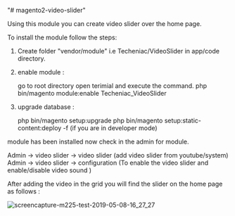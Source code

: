 "# magento2-video-slider"

Using this module you can create video slider over the home page.

To install the module follow the steps: 

1. Create folder "vendor/module" i.e Techeniac/VideoSlider in app/code directory.

2. enable module :

   go to root directory open terimial and execute the command.
   php bin/magento module:enable Techeniac_VideoSlider

3. upgrade database :

   php bin/magento setup:upgrade
   php bin/magento setup:static-content:deploy -f (if you are in developer mode)

module has been installed now check in the admin for module.

Admin -> video slider -> video slider (add video slider from youtube/system)
Admin -> video slider -> configuration (To enable the video slider and enable/disable video sound )

After adding the video in the grid you will find the slider on the home page as follows : 

![screencapture-m225-test-2019-05-08-16_27_27](https://user-images.githubusercontent.com/14865794/57370768-86b88a80-71ae-11e9-9bba-822f0f44cba6.png)

